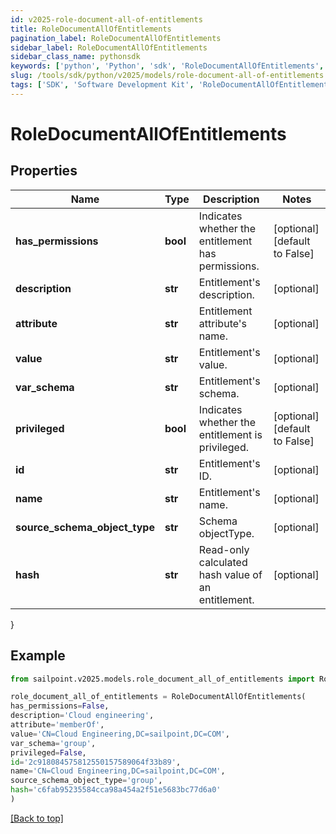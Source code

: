```yaml
---
id: v2025-role-document-all-of-entitlements
title: RoleDocumentAllOfEntitlements
pagination_label: RoleDocumentAllOfEntitlements
sidebar_label: RoleDocumentAllOfEntitlements
sidebar_class_name: pythonsdk
keywords: ['python', 'Python', 'sdk', 'RoleDocumentAllOfEntitlements', 'V2025RoleDocumentAllOfEntitlements'] 
slug: /tools/sdk/python/v2025/models/role-document-all-of-entitlements
tags: ['SDK', 'Software Development Kit', 'RoleDocumentAllOfEntitlements', 'V2025RoleDocumentAllOfEntitlements']
---
```


# RoleDocumentAllOfEntitlements


## Properties

Name | Type | Description | Notes
------------ | ------------- | ------------- | -------------
**has_permissions** | **bool** | Indicates whether the entitlement has permissions. | [optional] [default to False]
**description** | **str** | Entitlement's description. | [optional] 
**attribute** | **str** | Entitlement attribute's name. | [optional] 
**value** | **str** | Entitlement's value. | [optional] 
**var_schema** | **str** | Entitlement's schema. | [optional] 
**privileged** | **bool** | Indicates whether the entitlement is privileged. | [optional] [default to False]
**id** | **str** | Entitlement's ID. | [optional] 
**name** | **str** | Entitlement's name. | [optional] 
**source_schema_object_type** | **str** | Schema objectType. | [optional] 
**hash** | **str** | Read-only calculated hash value of an entitlement. | [optional] 
}

## Example

```python
from sailpoint.v2025.models.role_document_all_of_entitlements import RoleDocumentAllOfEntitlements

role_document_all_of_entitlements = RoleDocumentAllOfEntitlements(
has_permissions=False,
description='Cloud engineering',
attribute='memberOf',
value='CN=Cloud Engineering,DC=sailpoint,DC=COM',
var_schema='group',
privileged=False,
id='2c918084575812550157589064f33b89',
name='CN=Cloud Engineering,DC=sailpoint,DC=COM',
source_schema_object_type='group',
hash='c6fab95235584cca98a454a2f51e5683bc77d6a0'
)

```
[[Back to top]](#) 

